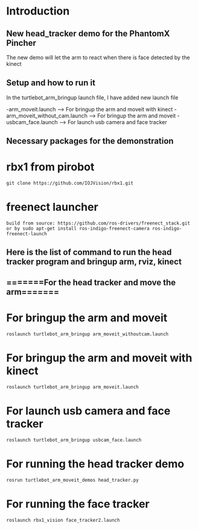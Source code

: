 # Introduction
## New head_tracker demo for the PhantomX Pincher
The new demo will let the arm to react when there is face detected by the kinect


## Setup and how to run it 
In the turtlebot_arm_bringup launch file, I have added new launch file

  -arm_moveit.launch --> For bringup the arm and moveit with kinect
  -arm_moveit_without_cam.launch --> For bringup the arm and moveit
  -usbcam_face.launch --> For launch usb camera and face tracker

## Necessary packages for the demonstration
 # rbx1 from pirobot 
    git clone https://github.com/IOJVision/rbx1.git
 # freenect launcher 
    build from source: https://github.com/ros-drivers/freenect_stack.git
    or by sudo apt-get install ros-indigo-freenect-camera ros-indigo-freenect-launch 


## Here is the list of command to run the head tracker program and bringup arm, rviz, kinect

## =======For the head tracker and move the arm=======

  # For bringup the arm and moveit
    roslaunch turtlebot_arm_bringup arm_moveit_withoutcam.launch

  # For bringup the arm and moveit with kinect
    roslaunch turtlebot_arm_bringup arm_moveit.launch

  # For launch usb camera and face tracker
    roslaunch turtlebot_arm_bringup usbcam_face.launch

  # For running the head tracker demo 
    rosrun turtlebot_arm_moveit_demos head_tracker.py

  # For running the face tracker
    roslaunch rbx1_vision face_tracker2.launch
